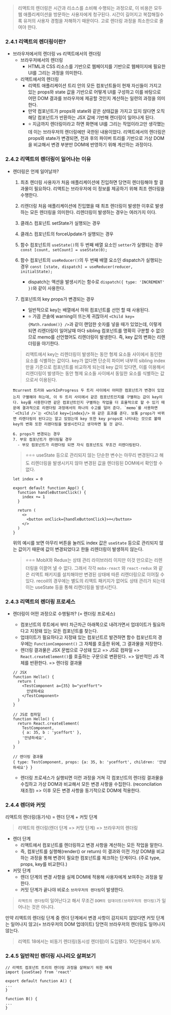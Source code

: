 > 리액트의 렌더링은 시간과 리소스를 소비해 수행되는 과정으로, 이 비용은 모두 웹 애플리케이션을 방문하는 사용자에게 청구된다. 시간이 길어지고 복잡해질수록 유저의 사용자 경험을 저해하기 때문이다. 고로 렌더링 과정을 최소한으로 줄여야 한다.

### 2.4.1 리액트의 렌더링이란?

- 브라우저에서의 렌더링 vs 리액트에서의 렌더링
  - 브라우저에서의 렌더링
    - HTML과 CSS 리소스를 기반으로 웹페이지를 기반으로 웹페이지에 필요한 UI를 그리는 과정을 의미한다.
  - 리액트에서의 렌더링
    - 리액트 애플리케이션 트리 안의 모든 컴포넌트들이 현재 자신들이 가지고 있는 props와 state 값을 기반으로 어떻게 UI를 구성하고 이를 바탕으로 어떤 DOM 결과를 브라우저에 제공할 것인지 계산하는 일련의 과정을 의미한다.
    - 만약 컴포넌트가 props와 state와 같은 상태값을 가지고 있지 않다면 오직 해당 컴포넌트가 반환하는 JSX 값에 기반해 렌더링이 일어나게 된다.
    - ⭐️ 지금까지 렌더링이라고 하면 화면에 UI를 그리는 작업이라고만 생각했는데 이는 브라우저의 렌더링에만 국한된 내용이었다. 리액트에서의 렌더링은 props와 state가 변경되면, 전과 후의 파이버 트리를 기반으로 가상 DOM을 비교해서 변경 부분만 DOM에 반영하기 위해 계산하는 과정이다.

### 2.4.2 리액트의 렌더링이 일어나는 이유

- 렌더링은 언제 일어날까?

  1. 최초 렌더링
     사용자가 처음 애플리케이션에 진입하면 당연히 렌더링해야 할 결과물이 필요하다. 리액트는 브라우저에 이 정보를 제공하기 위해 최조 렌더링을 수행한다.
  2. 리렌더링
     처음 애플리케이션에 진입했을 때 최초 렌더링이 발생한 이후로 발생하는 모든 렌더링을 의미한다. 리렌더링이 발생하는 경우는 여러가지 이다.
  3. 클래스 컴포넌트 setState가 실행되는 경우
  4. 클래스 컴포넌트의 forceUpdate가 실행되는 경우
  5. 함수 컴포넌트의 `useState()`의 두 번째 배열 요소인 `setter`가 실행되는 경우
     `const [count, setCount] = useState(0);`
  6. 함수 컴포넌트의 `useReducer()`의 두 번째 배열 요소인 dispatch가 실행되는 경우
     `const [state, dispatch] = useReducer(reducer, initialState);`

     - dispatch는 액션을 발생시키는 함수로 `dispatch({ type: 'INCREMENT' })`와 같이 사용한다.

  7. 컴포넌트의 key props가 변경되는 경우

     - 일반적으로 key는 배열에서 하위 컴포넌트를 선언 할 때 사용된다.
     - ⭐️ 가끔 콘솔에 warning이 뜨는게 귀찮아서 `<Child key={Math.random()} />`과 같이 랜덤한 숫자를 넣을 때가 있었는데, 이렇게 되면 리렌더링이 일어날때 마다 sibling 컴포넌트를 명확히 구분할 수 없으므로 memo를 선언했어도 리렌더링이 발생한다. 즉, key 값의 변화는 리렌더링을 야기한다.

  > 리액트에서 key는 리렌더링이 발생하는 동안 형제 요소들 사이에서 동인한 요소를 식별하는 값이다. key가 없다면 단순히 파이버 내부의 sibling index만을 기준으로 컴포넌트를 비교하게 되는데 key 값이 있다면, 이를 이용해서 리렌더링이 발생하는 동안 형제 요소들 사이에서 동일한 요소를 식별하는 값으로서 이용된다.

      ❗️❗️current 트리와 workInProgress 두 트리 사이에서 어떠한 컴포넌트가 변경이 있었는지 구별해야 하는데, 이 두 트리 사이에서 같은 컴포넌트인지를 구별하는 값이 key이다. key를 사용한다면 같은 컴포넌트인지 구별하는 작업을 더 효율적으로 할 수 있기 때문에 결과적으로 리렌더링 과정에서의 하나의 수고를 덜어 준다. `memo`를 사용하면 `<Child />`는 <Child key={index}/> 와 같은 효과를 준다. 보통 props가 바뀌면 리렌더링이 된다고는 알고 있었는데 key 또한 key props로 나타내는 것으로 볼때 key의 변화 또한 리렌더링을 발생시킨다고 생각하면 될 것 같다.

      6. props가 변경되는 경우
      7. 부모 컴포넌트가 렌더링될 경우
        - 부모 컴포넌트가 리렌더링 되면 자식 컴포넌트도 무조건 리렌더링된다.

  > ⭐️⭐️⭐️ useState 등으로 관리되지 않는 단순한 변수는 아무리 변경된다고 해도 리렌더링을 발생시키지 않아 변경된 값을 렌더링된 DOM에서 확인할 수 없다.

  ```
  let index = 0

  export default function App() {
    function handleButtonClick() {
      index += 1
    }

    return (
      <>
        <button onClick={handleButtonClick}>+</button>
      </>
    )
  }
  ```

  위의 예시를 보면 아무리 버튼을 눌러도 index 값은 `useState` 등으로 관리되지 않는 값이기 때문에 값이 변경되었다고 한들 리렌더링이 발생하지 않는다.

  > ⭐️⭐️⭐️ MobX와 Redux는 상태 관리 라이브러리 이지만 이것 만으로는 리렌더링을 이끌어 낼 수 없다. 그래서 각각 `mobx-react` 와 `react-redux` 와 같은 리액트 패키지를 설치해야만 변경된 상태에 따른 리렌더링으로 이어질 수 있다. recoil의 경우에는 별도의 리액트 패키지가 없어도 상태 관리가 되는데 이는 useState 등을 통해 리렌더링을 발생시킨다.

### 2.4.3 리액트의 렌더링 프로세스

- 렌더링이 어떤 과정으로 수행될까? (= 렌더링 프로세스)

  - 컴포넌트의 루트에서 부터 차근차근 아래쪽으로 내려가면서 업데이트가 필요하다고 지정돼 있는 모든 컴포넌트를 찾는다.
  - 업데이트가 필요하다고 지정돼 있는 컴포넌트르 발견하면 함수 컴포넌트의 경우에는 `FunctionComponent()` 그 자체를 호출한 뒤에, 그 결과물을 저장한다.
  - 렌더링 결과물은 JSX 문법으로 구성돼 있고 => JS로 컴파일 => `React.createElement()`를 호출하는 구문으로 변환된다. => 일반적인 JS 객체를 반환한다. => 렌더링 결과물

  ```
  // JSX
  function Hello() {
    return (
      <TestComponent a={35} b="yceffort">
        안녕하세요
      </TestComponent>
    )
  }

  // JS로 컴파일
  function Hello() {
    return React.createElement(
      TestComponent,
      { a: 35, b : 'yceffort' },
      '안녕하세요',
    )
  }

  // 렌더링 결과물
  { type: TestComponent, props: {a: 35, b: 'yceffort', children: '안녕하세요'} }
  ```

  - 렌더링 프로세스가 실행되면 이런 과정을 거쳐 각 컴포넌트의 렌더링 결과물을 수집하고 가상 DOM과 비교해서 모든 변경 사항을 수집한다. (reconcilation 재조정) => 이후 모든 변경 사항을 동기적으로 DOM에 적용한다.

### 2.4.4 렌더와 커밋

리액트의 렌더링(동기식) = 렌더 단계 + 커밋 단계

> 리액트의 렌더링(렌더 단계 => 커밋 단계) => 브라우저의 렌더링

- 렌더 단계
  - 리액트에서 컴포넌트를 렌더링하고 변경 사항을 계산하는 모든 작업을 말한다.
  - 즉, 컴포넌트를 실행해(render() or return) 이 결과와 이전 가상 DOM을 비교하는 과정을 통해 변경이 필요한 컴포넌트를 체크하는 단계이다. (주로 type, props, key를 비교한다.)
- 커밋 단계
  - 렌더 단계의 변경 사항을 실제 DOM에 적용해 사용자에게 보여주는 과정을 말한다.
  - 커밋 단계가 끝나야 비로소 `브라우저의 렌더링`이 발생한다.

> `리액트의 렌더링`이 일어난다고 해서 무조건 `DOM의 업데이트(브라우저의 렌더링)`가 일어나는 것은 아니다.

만약 리액트의 렌더링 단계 중 렌더 단계에서 변경 사항이 감지되지 않았다면 커밋 단계는 일어나지 않고(= 브라우저의 DOM 업데이트) 당연히 브라우저의 렌더링도 일어나지 않는다.

> 리액트 18에서는 비동기 렌더링(동시성 렌더링)이 도입됐다. 10단원에서 보자.

### 2.4.5 일반적인 렌더링 시나리오 살펴보기

```
// 리액트 컴포넌트 트리의 렌더링 과정을 살펴보기 위한 예제
import {useStae} from 'react'

export default function A() {
...
}

function B() {
...
}

```
